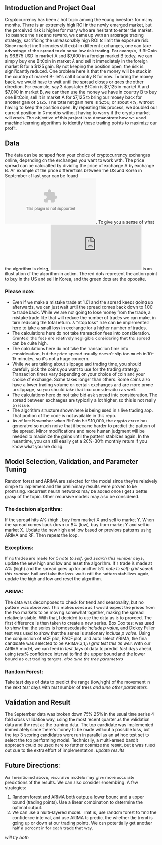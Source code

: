 ## Introduction and Project Goal

Cryptocurrency has been a hot topic among the young investors for many months. There is an extremely high ROI in the newly emerged market, but the perceived risk is higher for many who are hesitant to enter the market. To balance the risk and reward, we came up with an arbitrage trading strategy, sacrificing the unreasonably high ROI to limit the exposure risk. Since market inefficiencies still exist in different exchanges, one can take advantage of the spread to do some low risk trading. For example, if BitCoin is $6,875 USD in market A and $7,000 in a foreign market B today, we can simply buy one BitCoin in market A and sell it immediately in the foreign market B for a $125 gain. By not keeping the position open, the risk is significantly reduced. One problem here is that the money will be stuck in the country of market B- let's call it country B for now. To bring the money back, we would have to wait until the spread closes or goes the other direction. For example, say 3 days later BitCoin is $7,125 in market A and $7,000 in market B, we can then use the money we have in country B to buy one BitCoin, sell it in market A for $7,125 to bring our money back for another gain of $125. The total net gain here is $250, or about 4%, without having to keep the position open. By repeating this process, we doubled our current position in 3 months without having to worry if the crypto market will crash. The objective of this project is to demonstrate how we used machine learning algorithms to identify these trading points to maximize our profit.

## Data

The data can be scraped from your choice of cryptocurrency exchanges online, depending on the exchanges you want to work with. The price spread can be calcualted by dividing the price of exchange A by exchange B. An example of the price differentials between the US and Korea in September of last year can be found ![here](https://github.com/jerry39213gh/How_to_Double_Your_Investment_in_100_Days/blob/master/main.csv). To give you a sense of what the algorithm is doing, ![here](https://github.com/jerry39213gh/How_to_Double_Your_Investment_in_100_Days/blob/master/illustration.pdf) is an illustration of the algorithm in action. The red dots represent the action point to buy in the US and sell in Korea, and the green dots are the opposite.

### Please note:

- Even if we make a mistake trade at 1.01 and the spread keeps going up afterwards, we can just wait until the spread comes back down to 1.00 to trade back. While we are not going to lose money from the trade, a mistake trade like that will reduce the number of trades we can make, in turn reducing the total return. A "stop loss" rule can be implemented here to take a small loss in exchange for a higher number of trades.     
- The calculations here do not take transaction fees into consideration. Granted, the fees are relatively negligible considering that the spread can be quite high.
- The calculations here do not take the transaction time into consideration, but the price spread usually doesn't slip too much in 10-15 minutes, so it's not a huge concern.
- While we are talking about slippage and trading time, you should carefully pick the coins you want to use for the trading strategy. Transaction times vary depending on your choice of coin and your choice of exchange. Some takes longer than others. Some coins also have a lower trading volume on certain exchanges and are more prone to slippage, so you should take that into consideration as well.
- The calculations here do not take bid-ask spread into consideration. The spread between exchanges are typically a lot higher, so this is not really an issue.
- The algorithm structure shown here is being used in a live trading app. That portion of the code is not available in this repo.   
- As of late November when BitCoin hit $10,000, the crypto craze has generated so much noise that it became harder to predict the pattern of the spread. Minor modifications and more human judgment will be needed to maximize the gains until the pattern stablizes again. In the meantime, you can still easily get a 20%-30% monthly return if you know what you are doing.   

## Model Selection, Validation, and Parameter Tuning

Random forest and ARIMA are selected for the model since they're relatively simple to implement and the preliminary results were proven to be promising. Recurrent neural networks may be added once I get a better grasp of the topic. Other recursive models may also be considered.

### The decision algorithm:

If the spread hits A% (high), buy from market X and sell to market Y.
When the spread comes back down to B% (low), buy from market Y and sell to market X.
Update the new high and low based on previous patterns using ARIMA and RF. Then repeat the loop.

### Exceptions:

If no trades are made for 3 *note to self: grid search this number* days, update the new high and low and reset the algorithm.
If a trade is made at A% (high) and the spread goes up for another 5% *note to self: grid search this number*, bail and take the loss, wait until the pattern stabilizes again, update the high and low and reset the algorithm.  

### ARIMA:

The data was decomposed to check for trend and seasonality, but no pattern was observed. This makes sense as I would expect the prices from the two markets to be moving somewhat together, making the spread relatively stable. With that, I decided to use the data as is to proceed. The first difference is then taken to create a new series. Box Cox test was used to show that the series is homoscedastic *include p value*, and Dickey Fuller test was used to show that the series is stationary *include p value*. Using the conjunction of ACF plot, PACF plot, and auto select ARIMA, the final candidate was selected to be ARIMA(3,1,2) *grid test this as well*. With our ARIMA model, we can feed in *test* days of data to predict *test* days ahead, using *test*% confidence interval to find the upper bound and the lower bound as out trading targets. *also tune the tree parameters*

### Random Forest:

Take *test* days of data to predict the range (low,high) of the movement in the next *test* days with *test* number of trees *and tune other parameters*.

## Validation and Result

The September data was broken down 75% 25% in the usual time series 4 fold cross validation way, using the most recent quarter as the validation data and the rest as the training data. The top candidate was implemented immediately since there's money to be made without a possible loss, but the top 3 scoring candidates were run in parallel as an ad hoc test set to select the top performing model. Technically, a multi-armed bandit approach could be used here to further optimize the result, but it was ruled out due to the extra effort of implementation. *update results*    

## Future Directions:

As I mentioned above, recursive models may give more accurate predictions of the results.  We can also consider ensembling. A few strategies:

1. Random forest and ARIMA both output a lower bound and a upper bound (trading points). Use a linear combination to determine the optimal output.
2. We can use a multi-layered model. That is, use random forest to find the confidence interval, and use ARIMA to predict the whether the trend is going up or down at our trading points. We can potentially get another half a percent in for each trade that way.

*will try both*
